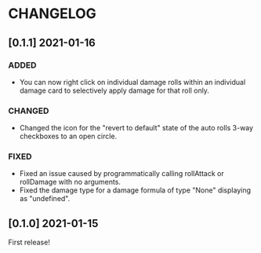 # CHANGELOG

## [0.1.1] 2021-01-16

### ADDED

- You can now right click on individual damage rolls within an individual damage card to selectively apply damage for that roll only.

### CHANGED

- Changed the icon for the "revert to default" state of the auto rolls 3-way checkboxes to an open circle.

### FIXED

- Fixed an issue caused by programmatically calling rollAttack or rollDamage with no arguments.
- Fixed the damage type for a damage formula of type "None" displaying as "undefined".

## [0.1.0] 2021-01-15

First release!
